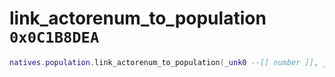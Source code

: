 # link_actorenum_to_population `0x0C1B8DEA`

```lua
natives.population.link_actorenum_to_population(_unk0 --[[ number ]], _unk1 --[[ number ]], _unk2 --[[ number ]])
```